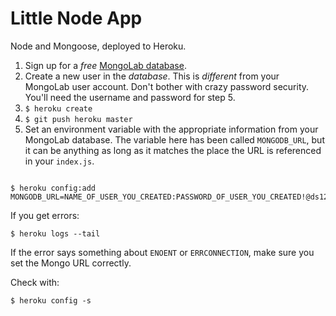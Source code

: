 # Little Node App

Node and Mongoose, deployed to Heroku.

1. Sign up for a *free* [MongoLab database](http://mongolab.com).
2. Create a new user in the *database*. This is *different* from your MongoLab user account. Don't bother with crazy password security. You'll need the username and password for step 5.
3. `$ heroku create`
4. `$ git push heroku master`
5. Set an environment variable with the appropriate information from your MongoLab database. The variable here has been called `MONGODB_URL`, but it can be anything as long as it matches the place the URL is referenced in your `index.js`.
```

$ heroku config:add MONGODB_URL=NAME_OF_USER_YOU_CREATED:PASSWORD_OF_USER_YOU_CREATED!@ds123456.mongolab.com:45795/little_node
```

If you get errors:

```
$ heroku logs --tail
```

If the error says something about `ENOENT` or `ERRCONNECTION`, make sure you set the Mongo URL correctly.

Check with:

```
$ heroku config -s
```
